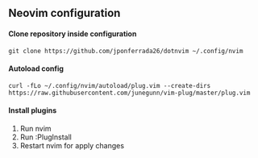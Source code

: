 ## Neovim configuration

#### Clone repository inside configuration
```
git clone https://github.com/jponferrada26/dotnvim ~/.config/nvim
```
#### Autoload config
```
curl -fLo ~/.config/nvim/autoload/plug.vim --create-dirs https://raw.githubusercontent.com/junegunn/vim-plug/master/plug.vim
```
#### Install plugins
1. Run nvim
2. Run :PlugInstall
3. Restart nvim for apply changes
